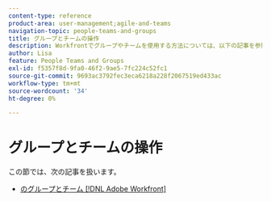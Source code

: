 ```yaml
---
content-type: reference
product-area: user-management;agile-and-teams
navigation-topic: people-teams-and-groups
title: グループとチームの操作
description: Workfrontでグループやチームを使用する方法については、以下の記事を参照してください。
author: Lisa
feature: People Teams and Groups
exl-id: f5357f8d-9fa0-46f2-9ae5-7fc224c52fc1
source-git-commit: 9693ac3792fec3eca6218a228f2067519ed433ac
workflow-type: tm+mt
source-wordcount: '34'
ht-degree: 0%

---
```


# グループとチームの操作

この節では、次の記事を扱います。

* [のグループとチーム [!DNL Adobe Workfront]](../../people-teams-and-groups/work-with-groups-and-teams/understanding-differences-and-similarities-between-groups-and-teams.md)
